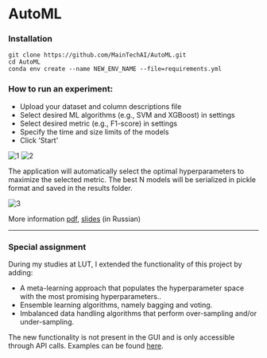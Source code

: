 # AutoML

### Installation
```
git clone https://github.com/MainTechAI/AutoML.git
cd AutoML
conda env create --name NEW_ENV_NAME --file=requirements.yml
```

### How to run an experiment:
* Upload your dataset and column descriptions file
* Select desired ML algorithms (e.g., SVM and XGBoost) in settings 
* Select desired metric (e.g., F1-score) in settings 
* Specify the time and size limits of the models
* Click 'Start'

![1](https://user-images.githubusercontent.com/52529117/196767944-3cf55608-d093-4b75-bccd-8d2ed4d20398.png) ![2](https://user-images.githubusercontent.com/52529117/196767946-f5ef7d41-5e00-4878-8639-af99a369ac6e.png)

The application will automatically select the optimal hyperparameters to maximize the selected metric. 
The best N models will be serialized in pickle format and saved in the results folder.

![3](https://user-images.githubusercontent.com/52529117/196767947-fa5e26ec-e7dc-4377-b429-09d52c7cf895.png)


More information [pdf](http://omega.sp.susu.ru/publications/bachelorthesis/2019_403_shchukinma.pdf), [slides](http://omega.sp.susu.ru/publications/bachelorthesis/2019_403_shchukinma_slides.pdf) (in Russian)

___
### Special assignment
During my studies at LUT, I extended the functionality of this project by adding:
* A meta-learning approach that populates the hyperparameter space with the most promising hyperparameters..
* Ensemble learning algorithms, namely bagging and voting.
* Imbalanced data handling algorithms that perform over-sampling and/or under-sampling.

The new functionality is not present in the GUI and is only accessible through API calls. 
Examples can be found [here](https://github.com/MainTechAI/AutoML/tree/master/auto_ml/examples).

